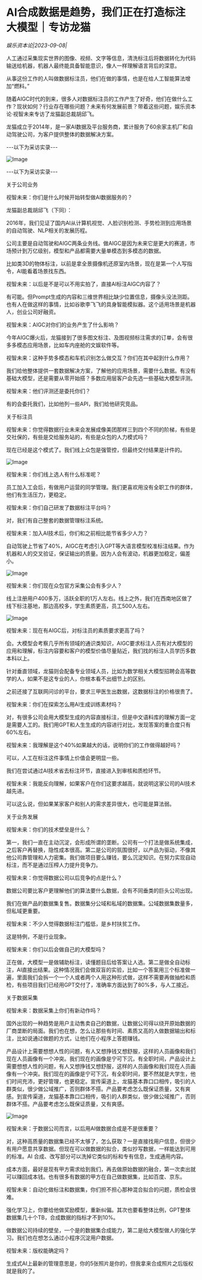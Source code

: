 # AI合成数据是趋势，我们正在打造标注大模型｜专访龙猫

*娱乐资本论|2023-09-08|*

人工通过采集现实世界的图像、视频、文字等信息，清洗标注后将数据转化为代码输送给机器，机器人最终能具备智能意识，像人一样理解语言背后的深意。

从事这份工作的人叫做数据标注员，他们在做的事情，也是在给人工智能算法增加“燃料。”

随着AIGC时代的到来，很多人对数据标注员的工作产生了好奇，他们在做什么工作？现状如何？行业存在哪些问题？未来有何发展前景？带着这些问题，娱乐资本论·视智未来专访了龙猫副总裁胡邱飞。

龙猫成立于2014年，是一家AI数据及平台服务商，累计服务了60余家主机厂和自动驾驶公司，为客户提供整体的数据解决方案。

---以下为采访实录---

![Image](https://mmbiz.qpic.cn/mmbiz_gif/UgtzVuzhFd7b9zoHgZT3lgLN9icAsrOKuIicEc1jnAYwdNsccufkng44ehmsiclaTMtrmCjic0rJOUbUWbCfiaFup4g/640?wx_fmt=gif&tp=wxpic&wxfrom=5&wx_lazy=1)

---以下为采访实录---

关于公司业务

视智未来：你们是什么时候开始转型做AI数据服务的？

龙猫副总裁胡邱飞（下同）：

2016年，我们见证了国内AI从计算机视觉、人脸识别检测、手势检测到应用场景的自动驾驶、NLP相关的发展历程。

公司主要是自动驾驶和AIGC两条业务线。做AIGC是因为未来它是更大的赛道，市场预计到万亿级别，模型和产品都需要大量单模态到多模态的数据。

比如类3D的物体标注，以前是拿全景摄像机还原室内场景，现在是第一个人写指令，AI能看着场景找东西。

视智未来：以后是不是可以不用实拍了，直接AI标注AIGC内容了？

有可能。但Prompt生成的内容和三维世界相比缺少位置信息，摄像头没法测距。也有人在做这样的事情，比如谷歌李飞飞的具身智能模拟器。这个适用场景是机器人，创业公司好融资。

视智未来：AIGC对你们的业务产生了什么影响？

今年AIGC爆火后，龙猫接到了很多图文标注、及图视频标注需求的订单，会有很多多模态应用场景，比如车内座舱的文娱软件等。

视智未来：这种手势多模态和车机识别怎么做交互？你们在其中起到什么作用？

我们给他整体提供一套数据解决方案，了解他的应用场景，需要什么数据。有没有基础大模型，还是需要从零开始搭？多数应用层客户会先选一些基础大模型评测。

视智未来：他们评测还是委托你们？

有的会委托我们，比如他列一些API，我们给他研究竞品。

关于标注员

视智未来：你觉得数据行业未来会发展成像美团那样三到四个不同的阶梯，有些是交社保的，有些是交给服务站的，有些是众包的人力模式吗？

现在已经是这个模式了。我们线上众包是强管控，但最终交付结果是计件的。

![Image](https://mmbiz.qpic.cn/mmbiz_png/UgtzVuzhFd7b9zoHgZT3lgLN9icAsrOKug0dA74eBOiabho3snAaiaIIKpWD63awGIZ9vtiaKglGph1EJUYTSCowFg/640?wx_fmt=png&tp=wxpic&wxfrom=5&wx_lazy=1&wx_co=1)

视智未来：你们线上选人有什么标准呢？

员工加入工会后，有做用户运营的同学管理。我们更喜欢用没有全职工作的群体，他们有生活压力，更稳定。

视智未来：你们自己研发了数据标注平台吗？

对，我们有自己整套的数据管理标注系统。

视智未来：加入AI技术后，你们和之前相比能节省多少人力？

自动驾驶上节省了40%，AIGC在考虑引入GPT等大语言模型校准标注结果。作为机器和人的交叉验证，保证输出的质量。因为人会有波动，机器更加稳定，偏差小。

![Image](https://mmbiz.qpic.cn/mmbiz_png/UgtzVuzhFd7b9zoHgZT3lgLN9icAsrOKuyVS5VVuCOza4ML6NIvpZZmcSR1KNayZEoMJhesDjzicDKXBVZLbUibrQ/640?wx_fmt=png&tp=wxpic&wxfrom=5&wx_lazy=1&wx_co=1)

视智未来：你们现在众包官方采集公会有多少人？

线上注册用户400多万，活跃全职的1万人左右。线上之外，我们在西南地区做了线下标注基地，那边高校多，学生素质更高，员工500人左右。

![Image](https://mmbiz.qpic.cn/mmbiz_png/UgtzVuzhFd7b9zoHgZT3lgLN9icAsrOKu8BuFaUIEGFPGcuVTn9bmDIpuDCc42LyD8FMBUibY56WnxOLsFojro0A/640?wx_fmt=png&tp=wxpic&wxfrom=5&wx_lazy=1&wx_co=1)

视智未来：现在有AIGC后，对标注员的素质要求更高了吗？

会。大模型会考察几乎所有领域的通识类知识，AIGC要求标注人员有对大模型的应用和理解，标注内容要和客户的模型价值尽量贴近，我们找的标注人员学历多数本科以上。

针对垂直领域，龙猫则会配备专业领域人员，比如为数学相关大模型招聘会高等数学的人，如果不是这专业的人，你根本看不出细节上的区别。

之前还接了互联网问诊的平台，要求三甲医生出数据，这数据标注的价格很贵了。

视智未来：你们在探索怎么用AI生成训练素材吗？

对，有很多公司会用大模型生成的内容直接标注，但是中文语料库的理解方面一定是需要人工的。我们用GPT和人生生成的内容进行对比，发现答案的重合度只有60%左右。

视智未来：我理解是这个40%如果越大的话，说明你们的工作做得越好吗？

可以，人工在标注这件事情上价值会更明显一些。

我们在尝试通过AI技术省去标注环节，直接进入到审核和质检环节。

视智未来：我能反向理解，如果客户在你们这要求越高，就说明这家公司的AI技术越先进。

可以这么说，但如果某家客户和别人的需求差异很大，也可能是算法弱。

关于业务发展

视智未来：你们的技术壁垒是什么？

第一，我们一直在主动沉淀，会形成所谓的垄断。公司有一个打法是做系统集成，之后客户再替换，隐性成本很高。第二是公司的氛围很好，以产品为驱动，不像其他公司靠管理和人力密集。我们做项目要么赚钱，要么沉淀知识。在努力实现自动标注，而不是通过压榨人力提升竞争力。

视智未来：你觉得数据公司以后竞争的点是什么？

数据公司要比客户更理解他们的算法要什么数据，会有不同垂类的巨头公司出现。

我们在做产品的数据集复售。数据集分公域和私域的数据集。公域数据集数量多，但私域更重要。

视智未来：不少人觉得数据标注门槛低，是乡村扶贫工作。

这是特例，不是行业现象。

视智未来：你们以后会做自己的大模型吗？

正在做，大模型一是做辅助标注，读懂题目后给答案让人选。第二是做全自动标注，AI直接出结果。这种情况我们会做双盲的实验，比如一个答案用三个标准做一遍，里面我们会拆一个一个人或者两个人用这种形式做，这样不需要再做抽检和质检，有些项目我们已经用GPT交付了，准确率方面达到了80%多，与人工接近。

关于数据采集

视智未来：数据采集上你们有新动作吗？

国外出现的一种趋势是用户主动售卖自己的数据，让数据公司得以绕开原始数据的厂商垄断的局面。我们也在想，怎么让那些有时间、素质又高的人做数据输出和标注，比如说通过做题的方式，让他们在小程序上答题赚钱。

产品设计上需要想想人性的问题，有人又想挣钱又想舒服，这样的人员画像和我们现在人员画像有一个冲突。我们现在的画像是宁可下沉，有全职时间，产品设计上需要想想人性的问题，有人又想挣钱又想舒服，这样的人员画像和我们现在人员画像有一个冲突。我们现在的画像是宁可下沉，有全职时间，要不然就是大学生，他们时间充沛，更好管理，也更稳定。宣传渠道上，龙猫基本靠口口相传，吸引的人群类似，很少做公域推广，否则群体不搭。产品要考虑怎么既保证质量，又有爽感。到宣传渠道，龙猫基本靠口口相传，吸引的人群类似，很少做公域推广，否则群体不搭。产品要考虑怎么既保证质量，又有爽感。

![Image](https://mmbiz.qpic.cn/mmbiz_png/UgtzVuzhFd7b9zoHgZT3lgLN9icAsrOKuyVS5VVuCOza4ML6NIvpZZmcSR1KNayZEoMJhesDjzicDKXBVZLbUibrQ/640?wx_fmt=png&tp=wxpic&wxfrom=5&wx_lazy=1&wx_co=1)

视智未来：于数据公司而言，以后用AI做数据合成是不是很重要？

对，这种高质量的数据集已经不太够了，怎么获取？一是直接找用户信息，但很少有用户愿意共享数据。但现在可以做数据的拟合，类似抄写数据，一样能达到可用的标准。AI 合成、改写部分可以洗掉它类似的标和专有信息，生成通用内容。

成本方面，最好是现有甲方需求给到我们，再去做原始数据的融合，第一次卖出就可以赚回成本钱。也有很多有数据的甲方在自己做数据集，比如百度、京东。

视智未来：自动化做标注和数据集，你们担不担心那种混合拟合的问题，质检会很难。

强化学习上，你要给他做奖励模型，重新纠偏。其次也要看整体比例，GPT整体数据集几十个TB，合成数据的指标才不到10%。

做数据公司持续的壁垒，一个是的数据集合成能力，第二是给大模型做人的强化学习。我们也在想怎么通过小程序沉淀用户数据。

视智未来：版权能确定吗？

生成式AI上最新的管理意思是，你的5张照片是你的，但我拿来合成照片之后版权就是我的了。

